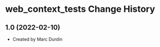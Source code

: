 web_context_tests Change History
====================

1.0 (2022-02-10)
----------------
* Created by Marc Durdin
